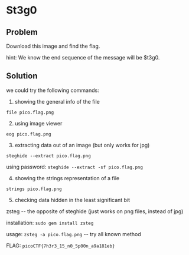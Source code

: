 # St3g0

## Problem

Download this image and find the flag.

hint: We know the end sequence of the message will be $t3g0.

## Solution

we could try the following commands:

1. showing the general info of the file

`file pico.flag.png`

2. using image viewer

`eog pico.flag.png`

3. extracting data out of an image (but only works for jpg)

`steghide --extract pico.flag.png`

using password: `steghide --extract -sf pico.flag.png`

4. showing the strings representation of a file

`strings pico.flag.png`

5. checking data hidden in the least significant bit

zsteg -- the opposite of steghide (just works on png files, instead of jpg)

installation: `sudo gem install zsteg`

usage: `zsteg -a pico.flag.png` -- try all known method

FLAG: `picoCTF{7h3r3_15_n0_5p00n_a9a181eb}`
